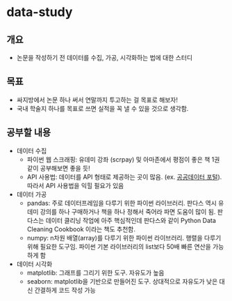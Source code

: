 # data-study
## 개요
- 논문을 작성하기 전 데이터를 수집, 가공, 시각화하는 법에 대한 스터디

## 목표 
- 싸지방에서 논문 하나 써서 연말까지 투고하는 걸 목표로 해보자!
- 국내 학술지 하나를 목표로 쓰면 실적을 꼭 낼 수 있을 것으로 생각함. 

## 공부할 내용
- 데이터 수집
    + 파이썬 웹 스크래핑: 유데미 강좌 (scrpay) 및 아마존에서 평점이 좋은 책 1권 같이 공부해보면 좋을 듯! 
    + API 사용법: 데이터를 API 형태로 제공하는 곳이 많음. (ex. [공공데이터 포털](https://www.data.go.kr/)). 따라서 API 사용법을 익힐 필요가 있음
- 데이터 가공
    + pandas: 주로 데이터프레임을 다루기 위한 파이썬 라이브러리. 판다스 역시 유데미 강의를 하나 구매하거나 책을 하나 정해서 죽어라 파면 도움이 많이 됨. 판다스는 데이터 클리닝 작업에 아주 핵심적인데 판다스와 같이 Python Data Cleaning Cookbook
         이라는 책도 추천함. 
    + numpy: n차원 배열(array)를 다루기 위한 파이썬 라이브러리. 행렬을 다루기 위해 필요한 도구임. 파이썬 기본 라이브러리의 list보다 50배 빠른 연산을 가능하게 함
- 데이터 시각화
    + matplotlib: 그래프를 그리기 위한 도구. 자유도가 높음
    + seaborn: matplotlib을 기반으로 만들어진 도구. 상대적으로 자유도가 낮은 대신 간결하게 코드 작성 가능